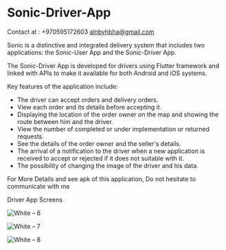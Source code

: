 # Sonic-Driver-App

Contact at :
+970595172603
alnbyhbha@gmail.com

Sonic is a distinctive and integrated delivery system that includes two applications: the Sonic-User App and the Sonic-Driver App.

The Sonic-Driver App is developed for drivers using Flutter framework and linked with APIs to make it available for both Android and iOS systems.

Key features of the application include: 
* The driver can accept orders and delivery orders.
* View each order and its details before accepting it.
* Displaying the location of the order owner on the map and showing the route between him and the driver.
* View the number of completed or under implementation or returned requests.
* See the details of the order owner and the seller's details.
* The arrival of a notification to the driver when a new application is received to accept or rejected if it does not suitable with it.
* The possibility of changing the image of the driver and his data.

For More Details and see apk of this application, Do not hesitate to communicate with me 

Driver App Screens

![White – 6](https://user-images.githubusercontent.com/42490211/236887273-7c70a241-c191-46be-a42b-7e81a8291232.jpg)

![White – 7](https://user-images.githubusercontent.com/42490211/236893880-731dfb20-cbc2-4026-aff8-9b4ac6a6d85a.jpg)

![White – 8](https://user-images.githubusercontent.com/42490211/236894413-a3e62765-b9df-44db-aed3-1ce8b34bd954.jpg)
